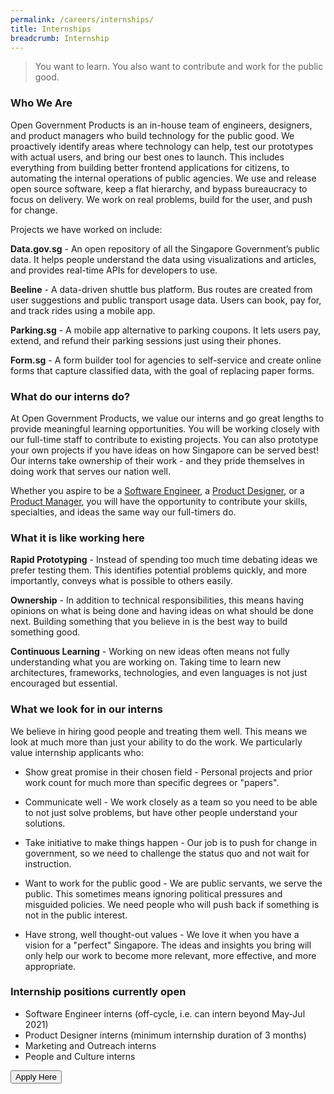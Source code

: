 ```yaml
---
permalink: /careers/internships/
title: Internships
breadcrumb: Internship
---
```

> You want to learn. You also want to contribute and work for the public good.

<!-- Here's a look at what our interns have to say about working here.

> nice video here -->

### **Who We Are**

Open Government Products is an in-house team of engineers, designers, and product managers who build technology for the public good. We proactively identify areas where technology can help, test our prototypes with actual users, and bring our best ones to launch. This includes everything from building better frontend applications for citizens, to automating the internal operations of public agencies. We use and release open source software, keep a flat hierarchy, and bypass bureaucracy to focus on delivery. We work on real problems, build for the user, and push for change.

Projects we have worked on include:

**Data.gov.sg** - An open repository of all the Singapore Government’s public data. It helps people understand the data using visualizations and articles, and provides real-time APIs for developers to use.

**Beeline** - A data-driven shuttle bus platform. Bus routes are created from user suggestions and public transport usage data. Users can book, pay for, and track rides using a mobile app.

**Parking.sg** - A mobile app alternative to parking coupons. It lets users pay, extend, and refund their parking sessions just using their phones.

**Form.sg** - A form builder tool for agencies to self-service and create online forms that capture classified data, with the goal of replacing paper forms.

### **What do our interns do?**

At Open Government Products, we value our interns and go great lengths to provide meaningful learning opportunities. You will be working closely with our full-time staff to contribute to existing projects. You can also prototype your own projects if you have ideas on how Singapore can be served best! Our interns take ownership of their work - and they pride themselves in doing work that serves our nation well.

Whether you aspire to be a [Software Engineer](/careers/software-engineer/), a [Product Designer](/careers/product-designer/), or a [Product Manager](/careers/product-manager/), you will have the opportunity to contribute your skills, specialties, and ideas the same way our full-timers do.

### **What it is like working here**

**Rapid Prototyping** - Instead of spending too much time debating ideas we prefer testing them. This identifies potential problems quickly, and more importantly, conveys what is possible to others easily.

**Ownership** - In addition to technical responsibilities, this means having opinions on what is being done and having ideas on what should be done next. Building something that you believe in is the best way to build something good.

**Continuous Learning** - Working on new ideas often means not fully understanding what you are working on. Taking time to learn new architectures, frameworks, technologies, and even languages is not just encouraged but essential.

### **What we look for in our interns**

We believe in hiring good people and treating them well. This means we look at much more than just your ability to do the work. We particularly value internship applicants who:

* Show great promise in their chosen field - Personal projects and prior work count for much more than specific degrees or "papers".

* Communicate well - We work closely as a team so you need to be able to not just solve problems, but have other people understand your solutions.

* Take initiative to make things happen - Our job is to push for change in government, so we need to challenge the status quo and not wait for instruction.

* Want to work for the public good - We are public servants, we serve the public. This sometimes means ignoring political pressures and misguided policies. We need people who will push back if something is not in the public interest.

* Have strong, well thought-out values - We love it when you have a vision for a "perfect" Singapore. The ideas and insights you bring will only help our work to become more relevant, more effective, and more appropriate.

### **Internship positions currently open**

* Software Engineer interns (off-cycle, i.e. can intern beyond May-Jul 2021)
* Product Designer interns (minimum internship duration of 3 months)
* Marketing and Outreach interns
* People and Culture interns

<a href="http://go.gov.sg/ogp-jobs" target="_blank">
    <button class="bp-button is-secondary is-medium has-text-white is-uppercase search-button">
        Apply Here
    </button>
</a>
